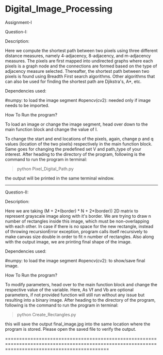 # Digital_Image_Processing

Assignment-I

Question-I:

Description:

Here we compute the shortest path between two pixels using three different distance measures, namely 4-adjacency, 8-adjacency, and m-adjacency measures.
The pixels are first mapped into undirected graphs where each pixels is a graph node and the connections are formed based on the type of adjacency measure selected.
Thereafter, the shortest path between two pixels is found using Breadth First search algorithms. Other algorithms that can also be used for finding the shortest path are Djikstra's, A*, etc.


Dependencies used:
 
#numpy: to load the image segment 
#opencv(cv2): needed only if image needs to be imported.


How To Run the program?

To load an image or change the image segment, head over down to the main function block and change the value of I.

To change the start and end locations of the pixels, again, change p and q values (location of the two pixels) respectively in the main function block. Same goes for changing the predefined set V and path_type of your interest. After heading to the directory of the program, following is the command to run the program in terminal:

> python Pixel_Digital_Path.py

the output will be printed in the same terminal window.


-----------------------------------------------------------------


Question-II:

Description:

Here we are taking (M + 2*(border) * N + 2*(border)) 2D matrix to represent grayscale image along with it's border. We are trying to draw n number of rectangles inside this image, which must be non-overlapping with each other. In case if there is no space for the new rectangle, instead of throwing recursionError exception, program calls itself recursively to make canvas size double in order to fit n number of rectangles. Also along with the output image, we are printing final shape of the image.


Dependencies used:
 
#numpy: to load the image segment 
#opencv(cv2): to show/save final image.


How To Run the program?

To modify parameters, head over to the main function block and change the respective value of the variable.
Here, As Vf and Vb are optional parameters, if not provided function will still run without any issue but resulting into a binary image. After heading to the directory of the program, following is the command to run the program in terminal:

> python Create_Rectangles.py

this will save the output final_image.jpg into the same location where the program is stored. Please open the saved file to verify the output.

=================================================================================================================================================
